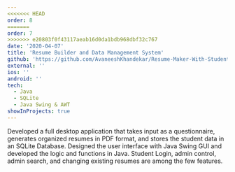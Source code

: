 ```yaml
---
<<<<<<< HEAD
order: 8
=======
order: 7
>>>>>>> e20803f0f43117aeab16d0da1bdb968dbf32c767
date: '2020-04-07'
title: 'Resume Builder and Data Management System'
github: 'https://github.com/AvaneeshKhandekar/Resume-Maker-With-Student-Database'
external: ''
ios: ''
android: ''
tech:
  - Java
  - SQLite
  - Java Swing & AWT
showInProjects: true
---
```


Developed a full desktop application that takes input as a questionnaire, generates organized resumes in PDF format, and stores the student data in an SQLite Database. Designed the user interface with Java Swing GUI and developed the logic and functions in Java. Student Login, admin control, admin search, and changing existing resumes are among the few features.
